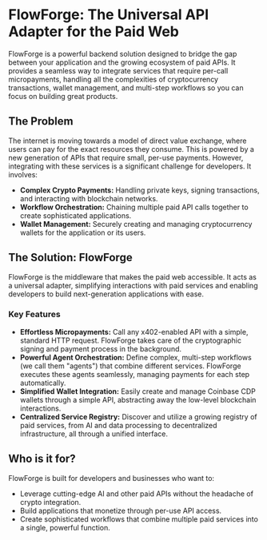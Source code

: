 # FlowForge: The Universal API Adapter for the Paid Web 

FlowForge is a powerful backend solution designed to bridge the gap between your application and the growing ecosystem of paid APIs. It provides a seamless way to integrate services that require per-call micropayments, handling all the complexities of cryptocurrency transactions, wallet management, and multi-step workflows so you can focus on building great products.

## The Problem

The internet is moving towards a model of direct value exchange, where users can pay for the exact resources they consume. This is powered by a new generation of APIs that require small, per-use payments. However, integrating with these services is a significant challenge for developers. It involves:

- **Complex Crypto Payments:** Handling private keys, signing transactions, and interacting with blockchain networks.
- **Workflow Orchestration:** Chaining multiple paid API calls together to create sophisticated applications.
- **Wallet Management:** Securely creating and managing cryptocurrency wallets for the application or its users.

## The Solution: FlowForge

FlowForge is the middleware that makes the paid web accessible. It acts as a universal adapter, simplifying interactions with paid services and enabling developers to build next-generation applications with ease.

### Key Features

- **Effortless Micropayments:** Call any x402-enabled API with a simple, standard HTTP request. FlowForge takes care of the cryptographic signing and payment process in the background.
- **Powerful Agent Orchestration:** Define complex, multi-step workflows (we call them "agents") that combine different services. FlowForge executes these agents seamlessly, managing payments for each step automatically.
- **Simplified Wallet Integration:** Easily create and manage Coinbase CDP wallets through a simple API, abstracting away the low-level blockchain interactions.
- **Centralized Service Registry:** Discover and utilize a growing registry of paid services, from AI and data processing to decentralized infrastructure, all through a unified interface.

## Who is it for?

FlowForge is built for developers and businesses who want to:

- Leverage cutting-edge AI and other paid APIs without the headache of crypto integration.
- Build applications that monetize through per-use API access.
- Create sophisticated workflows that combine multiple paid services into a single, powerful function.

